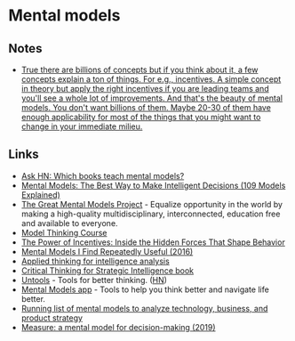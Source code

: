 # Mental models

## Notes

* [True there are billions of concepts but if you think about it, a few concepts explain a ton of things. For e.g., incentives. A simple concept in theory but apply the right incentives if you are leading teams and you'll see a whole lot of improvements. And that's the beauty of mental models. You don't want billions of them. Maybe 20-30 of them have enough applicability for most of the things that you might want to change in your immediate milieu.](https://news.ycombinator.com/item?id=19895407)

## Links

* [Ask HN: Which books teach mental models?](https://news.ycombinator.com/item?id=19895407)
* [Mental Models: The Best Way to Make Intelligent Decisions \(109 Models Explained\)](https://fs.blog/mental-models/)
* [The Great Mental Models Project](https://fs.blog/tgmm/) - Equalize opportunity in the world by making a high-quality multidisciplinary, interconnected, education free and available to everyone.
* [Model Thinking Course](https://www.coursera.org/learn/model-thinking)
* [The Power of Incentives: Inside the Hidden Forces That Shape Behavior](https://fs.blog/2017/10/bias-incentives-reinforcement/)
* [Mental Models I Find Repeatedly Useful \(2016\)](https://medium.com/@yegg/mental-models-i-find-repeatedly-useful-936f1cc405d)
* [Applied thinking for intelligence analysis](http://airpower.airforce.gov.au/APDC/media/PDF-Files/Air%20Force%20Publications/AF13-Applied-Thinking-for-Intelligence-Analysis.pdf)
* [Critical Thinking for Strategic Intelligence book](https://www.goodreads.com/book/show/18909230)
* [Untools](https://untools.co/) - Tools for better thinking. \([HN](https://news.ycombinator.com/item?id=23339830)\)
* [Mental Models app](https://mentalmodels.edvo.com/) - Tools to help you think better and navigate life better.
* [Running list of mental models to analyze technology, business, and product strategy](https://twitter.com/gonsanchezs/status/1270053477096587277)
* [Measure: a mental model for decision-making \(2019\)](https://taimur.me/posts/measure-a-mental-model-for-decision-making/)

